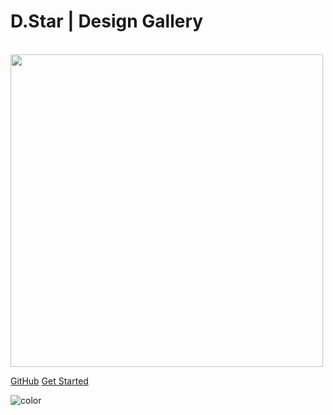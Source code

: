 # D.Star | Design Gallery

<br>
<img src="https://raw.githubusercontent.com/dstar-design-gallery/dstar-docs/master/media/DStarIntroduction.gif" width="500" />

<!-- background color -->

[GitHub](https://github.com/dstar-design-gallery)
[Get Started](#get-started)

![color](#f0f0f0)
